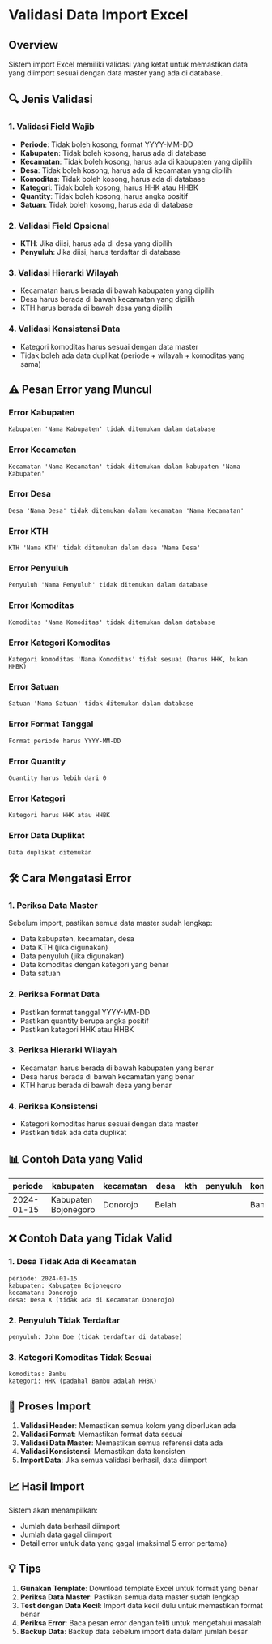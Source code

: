 # Validasi Data Import Excel

## Overview
Sistem import Excel memiliki validasi yang ketat untuk memastikan data yang diimport sesuai dengan data master yang ada di database.

## 🔍 Jenis Validasi

### 1. Validasi Field Wajib
- **Periode**: Tidak boleh kosong, format YYYY-MM-DD
- **Kabupaten**: Tidak boleh kosong, harus ada di database
- **Kecamatan**: Tidak boleh kosong, harus ada di kabupaten yang dipilih
- **Desa**: Tidak boleh kosong, harus ada di kecamatan yang dipilih
- **Komoditas**: Tidak boleh kosong, harus ada di database
- **Kategori**: Tidak boleh kosong, harus HHK atau HHBK
- **Quantity**: Tidak boleh kosong, harus angka positif
- **Satuan**: Tidak boleh kosong, harus ada di database

### 2. Validasi Field Opsional
- **KTH**: Jika diisi, harus ada di desa yang dipilih
- **Penyuluh**: Jika diisi, harus terdaftar di database

### 3. Validasi Hierarki Wilayah
- Kecamatan harus berada di bawah kabupaten yang dipilih
- Desa harus berada di bawah kecamatan yang dipilih
- KTH harus berada di bawah desa yang dipilih

### 4. Validasi Konsistensi Data
- Kategori komoditas harus sesuai dengan data master
- Tidak boleh ada data duplikat (periode + wilayah + komoditas yang sama)

## ⚠️ Pesan Error yang Muncul

### Error Kabupaten
```
Kabupaten 'Nama Kabupaten' tidak ditemukan dalam database
```

### Error Kecamatan
```
Kecamatan 'Nama Kecamatan' tidak ditemukan dalam kabupaten 'Nama Kabupaten'
```

### Error Desa
```
Desa 'Nama Desa' tidak ditemukan dalam kecamatan 'Nama Kecamatan'
```

### Error KTH
```
KTH 'Nama KTH' tidak ditemukan dalam desa 'Nama Desa'
```

### Error Penyuluh
```
Penyuluh 'Nama Penyuluh' tidak ditemukan dalam database
```

### Error Komoditas
```
Komoditas 'Nama Komoditas' tidak ditemukan dalam database
```

### Error Kategori Komoditas
```
Kategori komoditas 'Nama Komoditas' tidak sesuai (harus HHK, bukan HHBK)
```

### Error Satuan
```
Satuan 'Nama Satuan' tidak ditemukan dalam database
```

### Error Format Tanggal
```
Format periode harus YYYY-MM-DD
```

### Error Quantity
```
Quantity harus lebih dari 0
```

### Error Kategori
```
Kategori harus HHK atau HHBK
```

### Error Data Duplikat
```
Data duplikat ditemukan
```

## 🛠️ Cara Mengatasi Error

### 1. Periksa Data Master
Sebelum import, pastikan semua data master sudah lengkap:
- Data kabupaten, kecamatan, desa
- Data KTH (jika digunakan)
- Data penyuluh (jika digunakan)
- Data komoditas dengan kategori yang benar
- Data satuan

### 2. Periksa Format Data
- Pastikan format tanggal YYYY-MM-DD
- Pastikan quantity berupa angka positif
- Pastikan kategori HHK atau HHBK

### 3. Periksa Hierarki Wilayah
- Kecamatan harus berada di bawah kabupaten yang benar
- Desa harus berada di bawah kecamatan yang benar
- KTH harus berada di bawah desa yang benar

### 4. Periksa Konsistensi
- Kategori komoditas harus sesuai dengan data master
- Pastikan tidak ada data duplikat

## 📊 Contoh Data yang Valid

| periode | kabupaten | kecamatan | desa | kth | penyuluh | komoditas | kategori | qty | satuan |
|---------|-----------|-----------|------|-----|----------|-----------|----------|-----|--------|
| 2024-01-15 | Kabupaten Bojonegoro | Donorojo | Belah | | | Bambu | HHBK | 100.500 | Kilogram |

## ❌ Contoh Data yang Tidak Valid

### 1. Desa Tidak Ada di Kecamatan
```
periode: 2024-01-15
kabupaten: Kabupaten Bojonegoro
kecamatan: Donorojo
desa: Desa X (tidak ada di Kecamatan Donorojo)
```

### 2. Penyuluh Tidak Terdaftar
```
penyuluh: John Doe (tidak terdaftar di database)
```

### 3. Kategori Komoditas Tidak Sesuai
```
komoditas: Bambu
kategori: HHK (padahal Bambu adalah HHBK)
```

## 🔄 Proses Import

1. **Validasi Header**: Memastikan semua kolom yang diperlukan ada
2. **Validasi Format**: Memastikan format data sesuai
3. **Validasi Data Master**: Memastikan semua referensi data ada
4. **Validasi Konsistensi**: Memastikan data konsisten
5. **Import Data**: Jika semua validasi berhasil, data diimport

## 📈 Hasil Import

Sistem akan menampilkan:
- Jumlah data berhasil diimport
- Jumlah data gagal diimport
- Detail error untuk data yang gagal (maksimal 5 error pertama)

## 💡 Tips

1. **Gunakan Template**: Download template Excel untuk format yang benar
2. **Periksa Data Master**: Pastikan semua data master sudah lengkap
3. **Test dengan Data Kecil**: Import data kecil dulu untuk memastikan format benar
4. **Periksa Error**: Baca pesan error dengan teliti untuk mengetahui masalah
5. **Backup Data**: Backup data sebelum import data dalam jumlah besar
